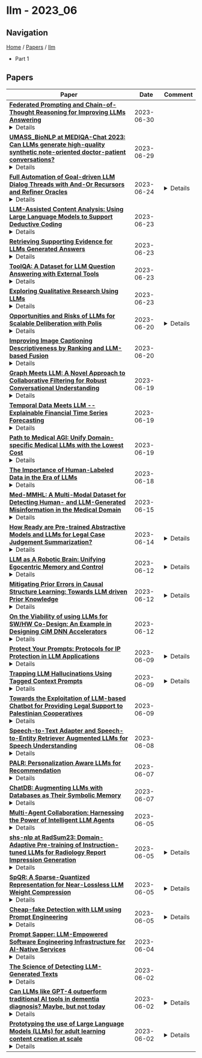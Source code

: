 # llm - 2023_06

## Navigation

[Home](https://lixin97.github.io/arXivRadar) / [Papers](https://lixin97.github.io/arXivRadar/papers) / [llm](https://lixin97.github.io/arXivRadar/papers/llm)

- Part 1

## Papers

| **Paper** | **Date** | **Comment** |
| --- | --- | --- |
| **[Federated Prompting and Chain-of-Thought Reasoning for Improving LLMs Answering](http://arxiv.org/abs/2304.13911v2)**<details>We investigate how to enhance answer precision in frequently asked questions posed by distributed users using cloud-based Large Language Models (LLMs). Our study focuses on a typical situations where users ask similar queries that involve identical mathematical reasoning steps and problem-solving procedures. Due to the unsatisfactory accuracy of LLMs' zero-shot prompting with standalone questions, we propose to improve the distributed synonymous questions using Self-Consistency (SC) and Chain-of-Thought (CoT) techniques. Specifically, we first retrieve synonymous questions from a crowd-sourced database and create a federated question pool. We call these federated synonymous questions with the same or different parameters SP-questions or DP-questions, respectively. We refer to our methods as Fed-SP-SC and Fed-DP-CoT, which can generate significantly more accurate answers for all user queries without requiring sophisticated model-tuning. Through extensive experiments, we demonstrate that our proposed methods can significantly enhance question accuracy by fully exploring the synonymous nature of the questions and the consistency of the answers.</details> | 2023-06-30 |  |
| **[UMASS_BioNLP at MEDIQA-Chat 2023: Can LLMs generate high-quality synthetic note-oriented doctor-patient conversations?](http://arxiv.org/abs/2306.16931v1)**<details>This paper presents UMASS_BioNLP team participation in the MEDIQA-Chat 2023 shared task for Task-A and Task-C. We focus especially on Task-C and propose a novel LLMs cooperation system named a doctor-patient loop to generate high-quality conversation data sets. The experiment results demonstrate that our approaches yield reasonable performance as evaluated by automatic metrics such as ROUGE, medical concept recall, BLEU, and Self-BLEU. Furthermore, we conducted a comparative analysis between our proposed method and ChatGPT and GPT-4. This analysis also investigates the potential of utilizing cooperation LLMs to generate high-quality datasets.</details> | 2023-06-29 |  |
| **[Full Automation of Goal-driven LLM Dialog Threads with And-Or Recursors and Refiner Oracles](http://arxiv.org/abs/2306.14077v1)**<details>We automate deep step-by step reasoning in an LLM dialog thread by recursively exploring alternatives (OR-nodes) and expanding details (AND-nodes) up to a given depth. Starting from a single succinct task-specific initiator we steer the automated dialog thread to stay focussed on the task by synthesizing a prompt that summarizes the depth-first steps taken so far. Our algorithm is derived from a simple recursive descent implementation of a Horn Clause interpreter, except that we accommodate our logic engine to fit the natural language reasoning patterns LLMs have been trained on. Semantic similarity to ground-truth facts or oracle advice from another LLM instance is used to restrict the search space and validate the traces of justification steps returned as answers. At the end, the unique minimal model of a generated Horn Clause program collects the results of the reasoning process. As applications, we sketch implementations of consequence predictions, causal explanations, recommendation systems and topic-focussed exploration of scientific literature.</details> | 2023-06-24 | <details>23 pages, 1 figure, more information at https://github.com/ptarau/recursors</details> |
| **[LLM-Assisted Content Analysis: Using Large Language Models to Support Deductive Coding](http://arxiv.org/abs/2306.14924v1)**<details>Deductive coding is a widely used qualitative research method for determining the prevalence of themes across documents. While useful, deductive coding is often burdensome and time consuming since it requires researchers to read, interpret, and reliably categorize a large body of unstructured text documents. Large language models (LLMs), like ChatGPT, are a class of quickly evolving AI tools that can perform a range of natural language processing and reasoning tasks. In this study, we explore the use of LLMs to reduce the time it takes for deductive coding while retaining the flexibility of a traditional content analysis. We outline the proposed approach, called LLM-assisted content analysis (LACA), along with an in-depth case study using GPT-3.5 for LACA on a publicly available deductive coding data set. Additionally, we conduct an empirical benchmark using LACA on 4 publicly available data sets to assess the broader question of how well GPT-3.5 performs across a range of deductive coding tasks. Overall, we find that GPT-3.5 can often perform deductive coding at levels of agreement comparable to human coders. Additionally, we demonstrate that LACA can help refine prompts for deductive coding, identify codes for which an LLM is randomly guessing, and help assess when to use LLMs vs. human coders for deductive coding. We conclude with several implications for future practice of deductive coding and related research methods.</details> | 2023-06-23 |  |
| **[Retrieving Supporting Evidence for LLMs Generated Answers](http://arxiv.org/abs/2306.13781v1)**<details>Current large language models (LLMs) can exhibit near-human levels of performance on many natural language tasks, including open-domain question answering. Unfortunately, they also convincingly hallucinate incorrect answers, so that responses to questions must be verified against external sources before they can be accepted at face value. In this paper, we report a simple experiment to automatically verify generated answers against a corpus. After presenting a question to an LLM and receiving a generated answer, we query the corpus with the combination of the question + generated answer. We then present the LLM with the combination of the question + generated answer + retrieved answer, prompting it to indicate if the generated answer can be supported by the retrieved answer. We base our experiment on questions and passages from the MS MARCO (V1) test collection, exploring three retrieval approaches ranging from standard BM25 to a full question answering stack, including a reader based on the LLM. For a large fraction of questions, we find that an LLM is capable of verifying its generated answer if appropriate supporting material is provided. However, with an accuracy of 70-80%, this approach cannot be fully relied upon to detect hallucinations.</details> | 2023-06-23 |  |
| **[ToolQA: A Dataset for LLM Question Answering with External Tools](http://arxiv.org/abs/2306.13304v1)**<details>Large Language Models (LLMs) have demonstrated impressive performance in various NLP tasks, but they still suffer from challenges such as hallucination and weak numerical reasoning. To overcome these challenges, external tools can be used to enhance LLMs' question-answering abilities. However, current evaluation methods do not distinguish between questions that can be answered using LLMs' internal knowledge and those that require external information through tool use. To address this issue, we introduce a new dataset called ToolQA, which is designed to faithfully evaluate LLMs' ability to use external tools for question answering. Our development of ToolQA involved a scalable, automated process for dataset curation, along with 13 specialized tools designed for interaction with external knowledge in order to answer questions. Importantly, we strive to minimize the overlap between our benchmark data and LLMs' pre-training data, enabling a more precise evaluation of LLMs' tool-use reasoning abilities. We conducted an in-depth diagnosis of existing tool-use LLMs to highlight their strengths, weaknesses, and potential improvements. Our findings set a new benchmark for evaluating LLMs and suggest new directions for future advancements. Our data and code are freely available to the broader scientific community on GitHub.</details> | 2023-06-23 |  |
| **[Exploring Qualitative Research Using LLMs](http://arxiv.org/abs/2306.13298v1)**<details>The advent of AI driven large language models (LLMs) have stirred discussions about their role in qualitative research. Some view these as tools to enrich human understanding, while others perceive them as threats to the core values of the discipline. This study aimed to compare and contrast the comprehension capabilities of humans and LLMs. We conducted an experiment with small sample of Alexa app reviews, initially classified by a human analyst. LLMs were then asked to classify these reviews and provide the reasoning behind each classification. We compared the results with human classification and reasoning. The research indicated a significant alignment between human and ChatGPT 3.5 classifications in one third of cases, and a slightly lower alignment with GPT4 in over a quarter of cases. The two AI models showed a higher alignment, observed in more than half of the instances. However, a consensus across all three methods was seen only in about one fifth of the classifications. In the comparison of human and LLMs reasoning, it appears that human analysts lean heavily on their individual experiences. As expected, LLMs, on the other hand, base their reasoning on the specific word choices found in app reviews and the functional components of the app itself. Our results highlight the potential for effective human LLM collaboration, suggesting a synergistic rather than competitive relationship. Researchers must continuously evaluate LLMs role in their work, thereby fostering a future where AI and humans jointly enrich qualitative research.</details> | 2023-06-23 |  |
| **[Opportunities and Risks of LLMs for Scalable Deliberation with Polis](http://arxiv.org/abs/2306.11932v1)**<details>Polis is a platform that leverages machine intelligence to scale up deliberative processes. In this paper, we explore the opportunities and risks associated with applying Large Language Models (LLMs) towards challenges with facilitating, moderating and summarizing the results of Polis engagements. In particular, we demonstrate with pilot experiments using Anthropic's Claude that LLMs can indeed augment human intelligence to help more efficiently run Polis conversations. In particular, we find that summarization capabilities enable categorically new methods with immense promise to empower the public in collective meaning-making exercises. And notably, LLM context limitations have a significant impact on insight and quality of these results. However, these opportunities come with risks. We discuss some of these risks, as well as principles and techniques for characterizing and mitigating them, and the implications for other deliberative or political systems that may employ LLMs. Finally, we conclude with several open future research directions for augmenting tools like Polis with LLMs.</details> | 2023-06-20 | <details>31 pages (main body; 45 with Bibliography and Appendix), 6 figures</details> |
| **[Improving Image Captioning Descriptiveness by Ranking and LLM-based Fusion](http://arxiv.org/abs/2306.11593v1)**<details>State-of-The-Art (SoTA) image captioning models often rely on the Microsoft COCO (MS-COCO) dataset for training. This dataset contains annotations provided by human annotators, who typically produce captions averaging around ten tokens. However, this constraint presents a challenge in effectively capturing complex scenes and conveying detailed information. Furthermore, captioning models tend to exhibit bias towards the ``average'' caption, which captures only the more general aspects. What would happen if we were able to automatically generate longer captions, thereby making them more detailed? Would these captions, evaluated by humans, be more or less representative of the image content compared to the original MS-COCO captions? In this paper, we present a novel approach to address previous challenges by showcasing how captions generated from different SoTA models can be effectively fused, resulting in richer captions. Our proposed method leverages existing models from the literature, eliminating the need for additional training. Instead, it utilizes an image-text based metric to rank the captions generated by SoTA models for a given image. Subsequently, the top two captions are fused using a Large Language Model (LLM). Experimental results demonstrate the effectiveness of our approach, as the captions generated by our model exhibit higher consistency with human judgment when evaluated on the MS-COCO test set. By combining the strengths of various SoTA models, our method enhances the quality and appeal of image captions, bridging the gap between automated systems and the rich, informative nature of human-generated descriptions. This advance opens up new possibilities for generating captions that are more suitable for the training of both vision-language and captioning models.</details> | 2023-06-20 |  |
| **[Graph Meets LLM: A Novel Approach to Collaborative Filtering for Robust Conversational Understanding](http://arxiv.org/abs/2305.14449v3)**<details>Conversational AI systems such as Alexa need to understand defective queries to ensure robust conversational understanding and reduce user friction. These defective queries often arise from user ambiguities, mistakes, or errors in automatic speech recognition (ASR) and natural language understanding (NLU). Personalized query rewriting is an approach that focuses on reducing defects in queries by taking into account the user's individual behavior and preferences. It typically relies on an index of past successful user interactions with the conversational AI. However, unseen interactions within the user's history present additional challenges for personalized query rewriting. This paper presents our "Collaborative Query Rewriting" approach, which specifically addresses the task of rewriting new user interactions that have not been previously observed in the user's history. This approach builds a "User Feedback Interaction Graph" (FIG) of historical user-entity interactions and leverages multi-hop graph traversal to enrich each user's index to cover future unseen defective queries. The enriched user index is called a Collaborative User Index and contains hundreds of additional entries. To counteract precision degradation from the enlarged index, we add additional transformer layers to the L1 retrieval model and incorporate graph-based and guardrail features into the L2 ranking model. Since the user index can be pre-computed, we further investigate the utilization of a Large Language Model (LLM) to enhance the FIG for user-entity link prediction in the Video/Music domains. Specifically, this paper investigates the Dolly-V2 7B model. We found that the user index augmented by the fine-tuned Dolly-V2 generation significantly enhanced the coverage of future unseen user interactions, thereby boosting QR performance on unseen queries compared with the graph traversal only approach.</details> | 2023-06-19 |  |
| **[Temporal Data Meets LLM -- Explainable Financial Time Series Forecasting](http://arxiv.org/abs/2306.11025v1)**<details>This paper presents a novel study on harnessing Large Language Models' (LLMs) outstanding knowledge and reasoning abilities for explainable financial time series forecasting. The application of machine learning models to financial time series comes with several challenges, including the difficulty in cross-sequence reasoning and inference, the hurdle of incorporating multi-modal signals from historical news, financial knowledge graphs, etc., and the issue of interpreting and explaining the model results. In this paper, we focus on NASDAQ-100 stocks, making use of publicly accessible historical stock price data, company metadata, and historical economic/financial news. We conduct experiments to illustrate the potential of LLMs in offering a unified solution to the aforementioned challenges. Our experiments include trying zero-shot/few-shot inference with GPT-4 and instruction-based fine-tuning with a public LLM model Open LLaMA. We demonstrate our approach outperforms a few baselines, including the widely applied classic ARMA-GARCH model and a gradient-boosting tree model. Through the performance comparison results and a few examples, we find LLMs can make a well-thought decision by reasoning over information from both textual news and price time series and extracting insights, leveraging cross-sequence information, and utilizing the inherent knowledge embedded within the LLM. Additionally, we show that a publicly available LLM such as Open-LLaMA, after fine-tuning, can comprehend the instruction to generate explainable forecasts and achieve reasonable performance, albeit relatively inferior in comparison to GPT-4.</details> | 2023-06-19 |  |
| **[Path to Medical AGI: Unify Domain-specific Medical LLMs with the Lowest Cost](http://arxiv.org/abs/2306.10765v1)**<details>Medical artificial general intelligence (AGI) is an emerging field that aims to develop systems specifically designed for medical applications that possess the ability to understand, learn, and apply knowledge across a wide range of tasks and domains. Large language models (LLMs) represent a significant step towards AGI. However, training cross-domain LLMs in the medical field poses significant challenges primarily attributed to the requirement of collecting data from diverse domains. This task becomes particularly difficult due to privacy restrictions and the scarcity of publicly available medical datasets. Here, we propose Medical AGI (MedAGI), a paradigm to unify domain-specific medical LLMs with the lowest cost, and suggest a possible path to achieve medical AGI. With an increasing number of domain-specific professional multimodal LLMs in the medical field being developed, MedAGI is designed to automatically select appropriate medical models by analyzing users' questions with our novel adaptive expert selection algorithm. It offers a unified approach to existing LLMs in the medical field, eliminating the need for retraining regardless of the introduction of new models. This characteristic renders it a future-proof solution in the dynamically advancing medical domain. To showcase the resilience of MedAGI, we conducted an evaluation across three distinct medical domains: dermatology diagnosis, X-ray diagnosis, and analysis of pathology pictures. The results demonstrated that MedAGI exhibited remarkable versatility and scalability, delivering exceptional performance across diverse domains. Our code is publicly available to facilitate further research at https://github.com/JoshuaChou2018/MedAGI.</details> | 2023-06-19 |  |
| **[The Importance of Human-Labeled Data in the Era of LLMs](http://arxiv.org/abs/2306.14910v1)**<details>The advent of large language models (LLMs) has brought about a revolution in the development of tailored machine learning models and sparked debates on redefining data requirements. The automation facilitated by the training and implementation of LLMs has led to discussions and aspirations that human-level labeling interventions may no longer hold the same level of importance as in the era of supervised learning. This paper presents compelling arguments supporting the ongoing relevance of human-labeled data in the era of LLMs.</details> | 2023-06-18 |  |
| **[Med-MMHL: A Multi-Modal Dataset for Detecting Human- and LLM-Generated Misinformation in the Medical Domain](http://arxiv.org/abs/2306.08871v1)**<details>The pervasive influence of misinformation has far-reaching and detrimental effects on both individuals and society. The COVID-19 pandemic has witnessed an alarming surge in the dissemination of medical misinformation. However, existing datasets pertaining to misinformation predominantly focus on textual information, neglecting the inclusion of visual elements, and tend to center solely on COVID-19-related misinformation, overlooking misinformation surrounding other diseases. Furthermore, the potential of Large Language Models (LLMs), such as the ChatGPT developed in late 2022, in generating misinformation has been overlooked in previous works. To overcome these limitations, we present Med-MMHL, a novel multi-modal misinformation detection dataset in a general medical domain encompassing multiple diseases. Med-MMHL not only incorporates human-generated misinformation but also includes misinformation generated by LLMs like ChatGPT. Our dataset aims to facilitate comprehensive research and development of methodologies for detecting misinformation across diverse diseases and various scenarios, including human and LLM-generated misinformation detection at the sentence, document, and multi-modal levels. To access our dataset and code, visit our GitHub repository: \url{https://github.com/styxsys0927/Med-MMHL}.</details> | 2023-06-15 |  |
| **[How Ready are Pre-trained Abstractive Models and LLMs for Legal Case Judgement Summarization?](http://arxiv.org/abs/2306.01248v2)**<details>Automatic summarization of legal case judgements has traditionally been attempted by using extractive summarization methods. However, in recent years, abstractive summarization models are gaining popularity since they can generate more natural and coherent summaries. Legal domain-specific pre-trained abstractive summarization models are now available. Moreover, general-domain pre-trained Large Language Models (LLMs), such as ChatGPT, are known to generate high-quality text and have the capacity for text summarization. Hence it is natural to ask if these models are ready for off-the-shelf application to automatically generate abstractive summaries for case judgements. To explore this question, we apply several state-of-the-art domain-specific abstractive summarization models and general-domain LLMs on Indian court case judgements, and check the quality of the generated summaries. In addition to standard metrics for summary quality, we check for inconsistencies and hallucinations in the summaries. We see that abstractive summarization models generally achieve slightly higher scores than extractive models in terms of standard summary evaluation metrics such as ROUGE and BLEU. However, we often find inconsistent or hallucinated information in the generated abstractive summaries. Overall, our investigation indicates that the pre-trained abstractive summarization models and LLMs are not yet ready for fully automatic deployment for case judgement summarization; rather a human-in-the-loop approach including manual checks for inconsistencies is more suitable at present.</details> | 2023-06-14 | <details>Accepted for presentation at the 3rd Workshop on Artificial Intelligence and Intelligent Assistance for Legal Professionals in the Digital Workplace (LegalAIIA 2023), co-located with the ICAIL 2023 conference</details> |
| **[LLM as A Robotic Brain: Unifying Egocentric Memory and Control](http://arxiv.org/abs/2304.09349v4)**<details>Embodied AI focuses on the study and development of intelligent systems that possess a physical or virtual embodiment (i.e. robots) and are able to dynamically interact with their environment. Memory and control are the two essential parts of an embodied system and usually require separate frameworks to model each of them. In this paper, we propose a novel and generalizable framework called LLM-Brain: using Large-scale Language Model as a robotic brain to unify egocentric memory and control. The LLM-Brain framework integrates multiple multimodal language models for robotic tasks, utilizing a zero-shot learning approach. All components within LLM-Brain communicate using natural language in closed-loop multi-round dialogues that encompass perception, planning, control, and memory. The core of the system is an embodied LLM to maintain egocentric memory and control the robot. We demonstrate LLM-Brain by examining two downstream tasks: active exploration and embodied question answering. The active exploration tasks require the robot to extensively explore an unknown environment within a limited number of actions. Meanwhile, the embodied question answering tasks necessitate that the robot answers questions based on observations acquired during prior explorations.</details> | 2023-06-12 | <details>This early project is now integrated to: Mindstorms in Natural Language-Based Societies of Mind, arXiv:2305.17066</details> |
| **[Mitigating Prior Errors in Causal Structure Learning: Towards LLM driven Prior Knowledge](http://arxiv.org/abs/2306.07032v1)**<details>Causal structure learning, a prominent technique for encoding cause and effect relationships among variables, through Bayesian Networks (BNs). Merely recovering causal structures from real-world observed data lacks precision, while the development of Large Language Models (LLM) is opening a new frontier of causality. LLM presents strong capability in discovering causal relationships between variables with the "text" inputs defining the investigated variables, leading to a potential new hierarchy and new ladder of causality. We aim an critical issue in the emerging topic of LLM based causal structure learning, to tackle erroneous prior causal statements from LLM, which is seldom considered in the current context of expert dominating prior resources. As a pioneer attempt, we propose a BN learning strategy resilient to prior errors without need of human intervention. Focusing on the edge-level prior, we classify the possible prior errors into three types: order-consistent, order-reversed, and irrelevant, and provide their theoretical impact on the Structural Hamming Distance (SHD) under the presumption of sufficient data. Intriguingly, we discover and prove that only the order-reversed error contributes to an increase in a unique acyclic closed structure, defined as a "quasi-circle". Leveraging this insight, a post-hoc strategy is employed to identify the order-reversed prior error by its impact on the increment of "quasi-circles". Through empirical evaluation on both real and synthetic datasets, we demonstrate our strategy's robustness against prior errors. Specifically, we highlight its substantial ability to resist order-reversed errors while maintaining the majority of correct prior knowledge.</details> | 2023-06-12 | <details>14 pages, 4 figures</details> |
| **[On the Viability of using LLMs for SW/HW Co-Design: An Example in Designing CiM DNN Accelerators](http://arxiv.org/abs/2306.06923v1)**<details>Deep Neural Networks (DNNs) have demonstrated impressive performance across a wide range of tasks. However, deploying DNNs on edge devices poses significant challenges due to stringent power and computational budgets. An effective solution to this issue is software-hardware (SW-HW) co-design, which allows for the tailored creation of DNN models and hardware architectures that optimally utilize available resources. However, SW-HW co-design traditionally suffers from slow optimization speeds because their optimizers do not make use of heuristic knowledge, also known as the ``cold start'' problem. In this study, we present a novel approach that leverages Large Language Models (LLMs) to address this issue. By utilizing the abundant knowledge of pre-trained LLMs in the co-design optimization process, we effectively bypass the cold start problem, substantially accelerating the design process. The proposed method achieves a significant speedup of 25x. This advancement paves the way for the rapid and efficient deployment of DNNs on edge devices.</details> | 2023-06-12 |  |
| **[Protect Your Prompts: Protocols for IP Protection in LLM Applications](http://arxiv.org/abs/2306.06297v1)**<details>With the rapid adoption of AI in the form of large language models (LLMs), the potential value of carefully engineered prompts has become significant. However, to realize this potential, prompts should be tradable on an open market. Since prompts are, at present, generally economically non-excludable, by virtue of their nature as text, no general competitive market has yet been established. This note discusses two protocols intended to provide protection of prompts, elevating their status as intellectual property, thus confirming the intellectual property rights of prompt engineers, and potentially supporting the flourishing of an open market for LLM prompts.</details> | 2023-06-09 | <details>5 pages, 2 figures</details> |
| **[Trapping LLM Hallucinations Using Tagged Context Prompts](http://arxiv.org/abs/2306.06085v1)**<details>Recent advances in large language models (LLMs), such as ChatGPT, have led to highly sophisticated conversation agents. However, these models suffer from "hallucinations," where the model generates false or fabricated information. Addressing this challenge is crucial, particularly with AI-driven platforms being adopted across various sectors. In this paper, we propose a novel method to recognize and flag instances when LLMs perform outside their domain knowledge, and ensuring users receive accurate information. We find that the use of context combined with embedded tags can successfully combat hallucinations within generative language models. To do this, we baseline hallucination frequency in no-context prompt-response pairs using generated URLs as easily-tested indicators of fabricated data. We observed a significant reduction in overall hallucination when context was supplied along with question prompts for tested generative engines. Lastly, we evaluated how placing tags within contexts impacted model responses and were able to eliminate hallucinations in responses with 98.88% effectiveness.</details> | 2023-06-09 | <details>13 pages, 3 Figures, 2 Tables</details> |
| **[Towards the Exploitation of LLM-based Chatbot for Providing Legal Support to Palestinian Cooperatives](http://arxiv.org/abs/2306.05827v1)**<details>With the ever-increasing utilization of natural language processing (NLP), we started to witness over the past few years a significant transformation in our interaction with legal texts. This technology has advanced the analysis and enhanced the understanding of complex legal terminology and contexts. The development of recent large language models (LLMs), particularly ChatGPT, has also introduced a revolutionary contribution to the way that legal texts can be processed and comprehended. In this paper, we present our work on a cooperative-legal question-answering LLM-based chatbot, where we developed a set of legal questions about Palestinian cooperatives, associated with their regulations and compared the auto-generated answers by the chatbot to their correspondences that are designed by a legal expert. To evaluate the proposed chatbot, we have used 50 queries generated by the legal expert and compared the answers produced by the chart to their relevance judgments. Finding demonstrated that an overall accuracy rate of 82% has been achieved when answering the queries, while exhibiting an F1 score equivalent to 79%.</details> | 2023-06-09 |  |
| **[Speech-to-Text Adapter and Speech-to-Entity Retriever Augmented LLMs for Speech Understanding](http://arxiv.org/abs/2306.07944v1)**<details>Large Language Models (LLMs) have been applied in the speech domain, often incurring a performance drop due to misaligned between speech and language representations. To bridge this gap, we propose a joint speech and language model (SLM) using a Speech2Text adapter, which maps speech into text token embedding space without speech information loss. Additionally, using a CTC-based blank-filtering, we can reduce the speech sequence length to that of text. In speech MultiWoz dataset (DSTC11 challenge), SLM largely improves the dialog state tracking (DST) performance (24.7% to 28.4% accuracy). Further to address errors on rare entities, we augment SLM with a Speech2Entity retriever, which uses speech to retrieve relevant entities, and then adds them to the original SLM input as a prefix. With this retrieval-augmented SLM (ReSLM), the DST performance jumps to 34.6% accuracy. Moreover, augmenting the ASR task with the dialog understanding task improves the ASR performance from 9.4% to 8.5% WER.</details> | 2023-06-08 |  |
| **[PALR: Personalization Aware LLMs for Recommendation](http://arxiv.org/abs/2305.07622v3)**<details>Large language models (LLMs) have recently received significant attention for their exceptional capabilities. Despite extensive efforts in developing general-purpose LLMs that can be utilized in various natural language processing (NLP) tasks, there has been less research exploring their potential in recommender systems. In this paper, we propose a novel framework, named PALR, which aiming to combine user history behaviors (such as clicks, purchases, ratings, etc.) with LLMs to generate user preferred items. Specifically, we first use user/item interactions as guidance for candidate retrieval. Then we adopt a LLM-based ranking model to generate recommended items. Unlike existing approaches that typically adopt general-purpose LLMs for zero/few-shot recommendation testing or training on small-sized language models (with less than 1 billion parameters), which cannot fully elicit LLMs' reasoning abilities and leverage rich item side parametric knowledge, we fine-tune a 7 billion parameters LLM for the ranking purpose. This model takes retrieval candidates in natural language format as input, with instruction which explicitly asking to select results from input candidates during inference. Our experimental results demonstrate that our solution outperforms state-of-the-art models on various sequential recommendation tasks.</details> | 2023-06-07 |  |
| **[ChatDB: Augmenting LLMs with Databases as Their Symbolic Memory](http://arxiv.org/abs/2306.03901v2)**<details>Large language models (LLMs) with memory are computationally universal. However, mainstream LLMs are not taking full advantage of memory, and the designs are heavily influenced by biological brains. Due to their approximate nature and proneness to the accumulation of errors, conventional neural memory mechanisms cannot support LLMs to simulate complex reasoning. In this paper, we seek inspiration from modern computer architectures to augment LLMs with symbolic memory for complex multi-hop reasoning. Such a symbolic memory framework is instantiated as an LLM and a set of SQL databases, where the LLM generates SQL instructions to manipulate the SQL databases. We validate the effectiveness of the proposed memory framework on a synthetic dataset requiring complex reasoning. The project website is available at https://chatdatabase.github.io/ .</details> | 2023-06-07 |  |
| **[Multi-Agent Collaboration: Harnessing the Power of Intelligent LLM Agents](http://arxiv.org/abs/2306.03314v1)**<details>In this paper, we present a novel framework for enhancing the capabilities of large language models (LLMs) by leveraging the power of multi-agent systems. Our framework introduces a collaborative environment where multiple intelligent agent components, each with distinctive attributes and roles, work together to handle complex tasks more efficiently and effectively. We demonstrate the practicality and versatility of our framework through case studies in artificial general intelligence (AGI), specifically focusing on the Auto-GPT and BabyAGI models. We also examine the "Gorilla" model, which integrates external APIs into the LLM. Our framework addresses limitations and challenges such as looping issues, security risks, scalability, system evaluation, and ethical considerations. By modeling various domains such as courtroom simulations and software development scenarios, we showcase the potential applications and benefits of our proposed multi-agent system. Our framework provides an avenue for advancing the capabilities and performance of LLMs through collaboration and knowledge exchange among intelligent agents.</details> | 2023-06-05 |  |
| **[shs-nlp at RadSum23: Domain-Adaptive Pre-training of Instruction-tuned LLMs for Radiology Report Impression Generation](http://arxiv.org/abs/2306.03264v1)**<details>Instruction-tuned generative Large language models (LLMs) like ChatGPT and Bloomz possess excellent generalization abilities, but they face limitations in understanding radiology reports, particularly in the task of generating the IMPRESSIONS section from the FINDINGS section. They tend to generate either verbose or incomplete IMPRESSIONS, mainly due to insufficient exposure to medical text data during training. We present a system which leverages large-scale medical text data for domain-adaptive pre-training of instruction-tuned LLMs to enhance its medical knowledge and performance on specific medical tasks. We show that this system performs better in a zero-shot setting than a number of pretrain-and-finetune adaptation methods on the IMPRESSIONS generation task, and ranks 1st among participating systems in Task 1B: Radiology Report Summarization at the BioNLP 2023 workshop.</details> | 2023-06-05 | <details>1st Place in Task 1B: Radiology Report Summarization at BioNLP 2023</details> |
| **[SpQR: A Sparse-Quantized Representation for Near-Lossless LLM Weight Compression](http://arxiv.org/abs/2306.03078v1)**<details>Recent advances in large language model (LLM) pretraining have led to high-quality LLMs with impressive abilities. By compressing such LLMs via quantization to 3-4 bits per parameter, they can fit into memory-limited devices such as laptops and mobile phones, enabling personalized use. However, quantization down to 3-4 bits per parameter usually leads to moderate-to-high accuracy losses, especially for smaller models in the 1-10B parameter range, which are well-suited for edge deployments. To address this accuracy issue, we introduce the Sparse-Quantized Representation (SpQR), a new compressed format and quantization technique which enables for the first time near-lossless compression of LLMs across model scales, while reaching similar compression levels to previous methods. SpQR works by identifying and isolating outlier weights, which cause particularly-large quantization errors, and storing them in higher precision, while compressing all other weights to 3-4 bits, and achieves relative accuracy losses of less than 1% in perplexity for highly-accurate LLaMA and Falcon LLMs. This makes it possible to run 33B parameter LLM on a single 24 GB consumer GPU without any performance degradation at 15% speedup thus making powerful LLMs available to consumer without any downsides. SpQR comes with efficient algorithms for both encoding weights into its format, as well as decoding them efficiently at runtime. Specifically, we provide an efficient GPU inference algorithm for SpQR which yields faster inference than 16-bit baselines at similar accuracy, while enabling memory compression gains of more than 4x.</details> | 2023-06-05 | <details>Extended preprint</details> |
| **[Cheap-fake Detection with LLM using Prompt Engineering](http://arxiv.org/abs/2306.02776v1)**<details>The misuse of real photographs with conflicting image captions in news items is an example of the out-of-context (OOC) misuse of media. In order to detect OOC media, individuals must determine the accuracy of the statement and evaluate whether the triplet (~\textit{i.e.}, the image and two captions) relates to the same event. This paper presents a novel learnable approach for detecting OOC media in ICME'23 Grand Challenge on Detecting Cheapfakes. The proposed method is based on the COSMOS structure, which assesses the coherence between an image and captions, as well as between two captions. We enhance the baseline algorithm by incorporating a Large Language Model (LLM), GPT3.5, as a feature extractor. Specifically, we propose an innovative approach to feature extraction utilizing prompt engineering to develop a robust and reliable feature extractor with GPT3.5 model. The proposed method captures the correlation between two captions and effectively integrates this module into the COSMOS baseline model, which allows for a deeper understanding of the relationship between captions. By incorporating this module, we demonstrate the potential for significant improvements in cheap-fakes detection performance. The proposed methodology holds promising implications for various applications such as natural language processing, image captioning, and text-to-image synthesis. Docker for submission is available at https://hub.docker.com/repository/docker/mulns/ acmmmcheapfakes.</details> | 2023-06-05 | <details>ICME2023 Workshop</details> |
| **[Prompt Sapper: LLM-Empowered Software Engineering Infrastructure for AI-Native Services](http://arxiv.org/abs/2306.02230v1)**<details>Foundation models, such as GPT-4, DALL-E have brought unprecedented AI "operating system" effect and new forms of human-AI interaction, sparking a wave of innovation in AI-native services, where natural language prompts serve as executable "code" directly (prompt as executable code), eliminating the need for programming language as an intermediary and opening up the door to personal AI. Prompt Sapper has emerged in response, committed to support the development of AI-native services by AI chain engineering. It creates a large language model (LLM) empowered software engineering infrastructure for authoring AI chains through human-AI collaborative intelligence, unleashing the AI innovation potential of every individual, and forging a future where everyone can be a master of AI innovation. This article will introduce the R\&D motivation behind Prompt Sapper, along with its corresponding AI chain engineering methodology and technical practices.</details> | 2023-06-04 |  |
| **[The Science of Detecting LLM-Generated Texts](http://arxiv.org/abs/2303.07205v3)**<details>The emergence of large language models (LLMs) has resulted in the production of LLM-generated texts that is highly sophisticated and almost indistinguishable from texts written by humans. However, this has also sparked concerns about the potential misuse of such texts, such as spreading misinformation and causing disruptions in the education system. Although many detection approaches have been proposed, a comprehensive understanding of the achievements and challenges is still lacking. This survey aims to provide an overview of existing LLM-generated text detection techniques and enhance the control and regulation of language generation models. Furthermore, we emphasize crucial considerations for future research, including the development of comprehensive evaluation metrics and the threat posed by open-source LLMs, to drive progress in the area of LLM-generated text detection.</details> | 2023-06-02 |  |
| **[Can LLMs like GPT-4 outperform traditional AI tools in dementia diagnosis? Maybe, but not today](http://arxiv.org/abs/2306.01499v1)**<details>Recent investigations show that large language models (LLMs), specifically GPT-4, not only have remarkable capabilities in common Natural Language Processing (NLP) tasks but also exhibit human-level performance on various professional and academic benchmarks. However, whether GPT-4 can be directly used in practical applications and replace traditional artificial intelligence (AI) tools in specialized domains requires further experimental validation. In this paper, we explore the potential of LLMs such as GPT-4 to outperform traditional AI tools in dementia diagnosis. Comprehensive comparisons between GPT-4 and traditional AI tools are conducted to examine their diagnostic accuracy in a clinical setting. Experimental results on two real clinical datasets show that, although LLMs like GPT-4 demonstrate potential for future advancements in dementia diagnosis, they currently do not surpass the performance of traditional AI tools. The interpretability and faithfulness of GPT-4 are also evaluated by comparison with real doctors. We discuss the limitations of GPT-4 in its current state and propose future research directions to enhance GPT-4 in dementia diagnosis.</details> | 2023-06-02 | <details>16 pages, 6 figures</details> |
| **[Prototyping the use of Large Language Models (LLMs) for adult learning content creation at scale](http://arxiv.org/abs/2306.01815v1)**<details>As Large Language Models (LLMs) and other forms of Generative AI permeate various aspects of our lives, their application for learning and education has provided opportunities and challenges. This paper presents an investigation into the use of LLMs in asynchronous course creation, particularly within the context of adult learning, training and upskilling. We developed a course prototype leveraging an LLM, implementing a robust human-in-the-loop process to ensure the accuracy and clarity of the generated content. Our research questions focus on the feasibility of LLMs to produce high-quality adult learning content with reduced human involvement. Initial findings indicate that taking this approach can indeed facilitate faster content creation without compromising on accuracy or clarity, marking a promising advancement in the field of Generative AI for education. Despite some limitations, the study underscores the potential of LLMs to transform the landscape of learning and education, necessitating further research and nuanced discussions about their strategic and ethical use in learning design.</details> | 2023-06-02 | <details>1 figure</details> |
